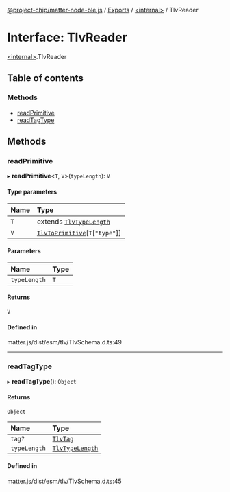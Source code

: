 [@project-chip/matter-node-ble.js](../README.md) / [Exports](../modules.md) / [\<internal\>](../modules/internal_.md) / TlvReader

# Interface: TlvReader

[\<internal\>](../modules/internal_.md).TlvReader

## Table of contents

### Methods

- [readPrimitive](internal_.TlvReader.md#readprimitive)
- [readTagType](internal_.TlvReader.md#readtagtype)

## Methods

### readPrimitive

▸ **readPrimitive**\<`T`, `V`\>(`typeLength`): `V`

#### Type parameters

| Name | Type |
| :------ | :------ |
| `T` | extends [`TlvTypeLength`](../modules/internal_.md#tlvtypelength) |
| `V` | [`TlvToPrimitive`](../modules/internal_.md#tlvtoprimitive)[`T`[``"type"``]] |

#### Parameters

| Name | Type |
| :------ | :------ |
| `typeLength` | `T` |

#### Returns

`V`

#### Defined in

matter.js/dist/esm/tlv/TlvSchema.d.ts:49

___

### readTagType

▸ **readTagType**(): `Object`

#### Returns

`Object`

| Name | Type |
| :------ | :------ |
| `tag?` | [`TlvTag`](../modules/internal_.md#tlvtag) |
| `typeLength` | [`TlvTypeLength`](../modules/internal_.md#tlvtypelength) |

#### Defined in

matter.js/dist/esm/tlv/TlvSchema.d.ts:45
